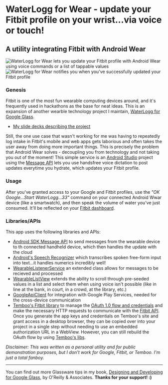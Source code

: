 # WaterLogg for Wear - update your Fitbit profile on your wrist...via voice or touch!
## A utility integrating Fitbit with Android Wear

![WaterLogg for Wear lets you update your Fitbit profile with Android Wear using voice commands or a list of tappable values](https://dl.dropboxusercontent.com/u/12019700/glass-dev/tester-images/waterloggforwear-screencap.png) ![WaterLogg for Wear notifies you when you've successfully updated your Fitbit profile](https://dl.dropboxusercontent.com/u/12019700/glass-dev/tester-images/waterloggforwear-confirm.png)

### Genesis
Fitbit is one of the most fun wearable computing devices around, and it's frequently used in hackathons as the base for neat ideas. This is an expansion of another wearble technology project I maintain, [WaterLogg for Google Glass](https://github.com/jasonsalas/WaterLoggforGlass).

- [My slide decks describing the project](https://docs.google.com/presentation/d/1Gy1Rf0oeZL4WClsBgvcPEN4Sm2qZ0KA1VfJlU8iK3Z4/present?slide=id.g57389a31e_06)

Still, the one use case that wasn't working for me was having to repeatedly log intake in Fitbit's mobile and web apps gets laborious and often takes the user away from doing more important things. This is precisely the problem that Android Wear solves - decoupling you from technology and not taking you out of the moment! This simple service is an [Android Studio](http://developer.android.com/tools/studio/index.html) project using the [Message API](https://developer.android.com/reference/com/google/android/gms/wearable/MessageApi.html) lets you use handsfree voice dictation to post updates everytime you hydrate, which updates your Fitbit profile.

### Usage
After you've granted access to your Google and Fitbit profiles, use the _"OK Google...Start WaterLogg...33"_ command on your connected Android Wwar device (like a smartwatch), and then speak the volume of water you've just consumed. It'll be reflected on your [Fitbit dashboard](https://www.fitbit.com/).
		
### Libraries/APIs
This app uses the following libraries and APIs:

- [Android SDK Message API](https://developer.android.com/training/wearables/data-layer/messages.html) to send messages from the wearable device to th connected handheld device, which then handles the update with the cloud
- [Android's Speech Recognizer](http://developer.android.com/reference/android/speech/RecognizerIntent.html) which transcribes spoken free-form input into text...it handles numerics incredibly well!
- [WearableListenerService](https://developer.android.com/reference/com/google/android/gms/wearable/WearableListenerService.html) an extended class allows for messages to be recieved and processed
- [WearableListView](https://developer.android.com/training/wearables/ui/lists.html) extends the ability to scroll through pre-seeded values in a list and select them when using voice isn't possible (like in line at the bank, in court, in a crowd, at the library, etc.)
- [GoogleApiClient](https://developer.android.com/reference/com/google/android/gms/common/api/GoogleApiClient.html) for integration with Google Play Services, needed for the cross-device communication
- [Temboo's Fitbit library](https://www.temboo.com/library/Library/Fitbit/) to manage the [OAuth 1.0 flow and credentials](https://wiki.fitbit.com/display/API/OAuth+Authentication+in+the+Fitbit+API) and make the necessary HTTP requests to communicate with the [Fitbit API](https://www.fitbit.com/dev/dev). Once you generate the app keys and credentials on Temboo's site and grant access in a desktop browser, they can be copied over into your project in a single step without needing to use an embedded authorization URL in a WebView. However, you can still rebuild the OAuth flow by using [Temboo's libs](https://www.temboo.com/library/Library/Fitbit/OAuth/).

_Disclaimer: This was written as a personal utility and for public demonstration purposes, but I don't work for Google, Fitbit, or Temboo. I'm just a total fanboy._

---

You can find out more Glassware tips in my book, [Designing and Developing for Google Glass](http://www.amazon.com/Designing-Developing-Google-Glass-Differently/dp/1491946458), by O'Reilly & Associates. **Thanks for your support! :)**

